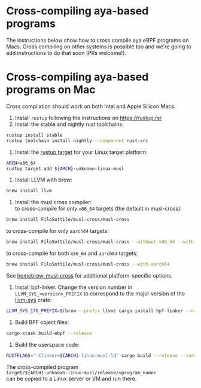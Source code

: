 # Cross-compiling aya-based programs

The instructions below show how to cross compile aya eBPF programs on Macs.
Cross compiling on other systems is possible too and we're going
to add instructions to do that soon (PRs welcome!).

# Cross-compiling aya-based programs on Mac

Cross compilation should work on both Intel and Apple Silicon Macs.

1. Install `rustup` following the instructions on <https://rustup.rs/>
1. Install the stable and nightly rust toolchains:
```bash
rustup install stable
rustup toolchain install nightly --component rust-src
```
1. Install the [rustup target](https://doc.rust-lang.org/nightly/rustc/platform-support.html#tier-1-with-host-tools) for your Linux target platform:
```bash
ARCH=x86_64
rustup target add ${ARCH}-unknown-linux-musl
```
1. Install LLVM with brew:
```bash
brew install llvm
```

1. Install the musl cross compiler:  
to cross-compile for only `x86_64` targets (the default in musl-cross):
```bash
brew install FiloSottile/musl-cross/musl-cross
```
to cross-compile for only `aarch64` targets:
```bash
brew install FiloSottile/musl-cross/musl-cross --without-x86_64 --with-aarch64
```
to cross-compile for both `x86_64` and `aarch64` targets:
```bash
brew install FiloSottile/musl-cross/musl-cross --with-aarch64
```
See [homebrew-musl-cross](https://github.com/FiloSottile/homebrew-musl-cross)
for additional platform-specific options.

1. Install bpf-linker. Change the version number in `LLVM_SYS_<version>_PREFIX` to correspond
to the major version of the [llvm-sys](https://crates.io/crates/llvm-sys) crate:

```bash
LLVM_SYS_170_PREFIX=$(brew --prefix llvm) cargo install bpf-linker --no-default-features
```
1. Build BPF object files:
```bash
cargo xtask build-ebpf --release
```
1. Build the userspace code:
```bash
RUSTFLAGS="-Clinker=${ARCH}-linux-musl-ld" cargo build --release --target=${ARCH}-unknown-linux-musl
```
The cross-compiled program  
`target/${ARCH}-unknown-linux-musl/release/<program_name>`  
can be copied to a Linux server or VM and run there.
